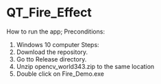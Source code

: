 # QT_Fire_Effect

How to run the app;
Preconditions:
1. Windows 10 computer
Steps:
1.  Download the repository.
2.  Go tto Release directory.
3.  Unzip opencv_world343.zip to the same location
4.  Double click on Fire_Demo.exe
